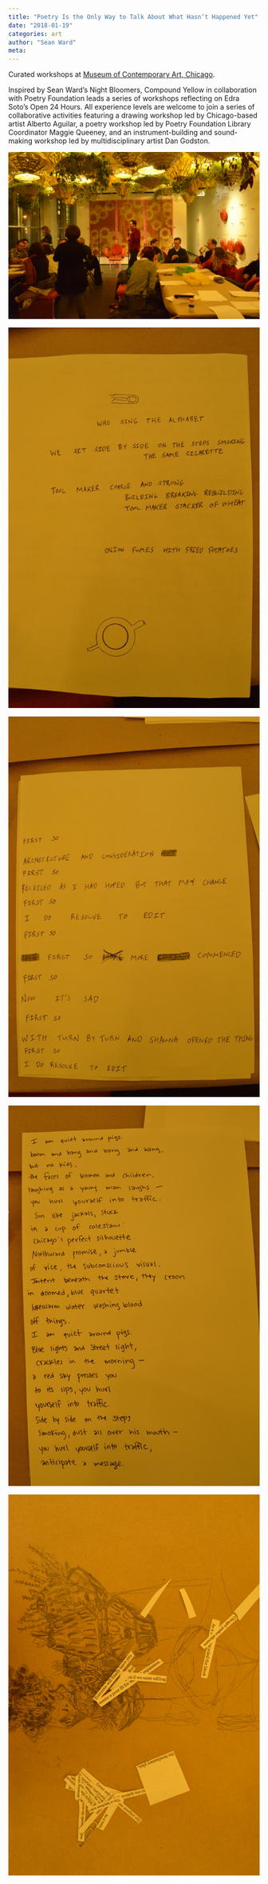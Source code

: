 ```yaml
---
title: "Poetry Is the Only Way to Talk About What Hasn’t Happened Yet"
date: "2018-01-19"
categories: art
author: "Sean Ward"
meta:
---
```


Curated workshops at [Museum of Contemporary Art, Chicago](https://mcachicago.org/Calendar/2018/01/Poetry-Is-The-Only-Way-To-Talk-About-What-Hasnt-Happened-Yet).

Inspired by Sean Ward’s Night Bloomers, Compound Yellow in collaboration with Poetry Foundation leads a series of workshops reflecting on Edra Soto’s Open 24 Hours. All experience levels are welcome to join a series of collaborative activities featuring a drawing workshop led by Chicago-based artist Alberto Aguilar, a poetry workshop led by Poetry Foundation Library Coordinator Maggie Queeney, and an instrument-building and sound-making workshop led by multidisciplinary artist Dan Godston.

![](/images/DSC_0138.JPG)

![](/images/DSC_0149.JPG)

![](/images/DSC_0150.JPG)

![](/images/DSC_0151.JPG)

![](/images/DSC_0152.JPG)
